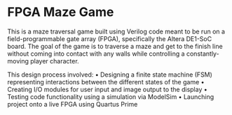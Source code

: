# FPGA Maze Game

This is a maze traversal game built using Verilog code meant to be run on a field-programmable gate array (FPGA), specifically the Altera DE1-SoC board. The goal of the game is to traverse a maze and get to the finish line without coming into contact with any walls while controlling a constantly-moving player character.

This design process involved:
• Designing a finite state machine (FSM) representing interactions between the different states of the game
• Creating I/O modules for user input and image output to the display
• Testing code functionality using a simulation via ModelSim
• Launching project onto a live FPGA using Quartus Prime
